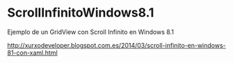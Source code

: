ScrollInfinitoWindows8.1
========================

Ejemplo de un GridView con Scroll Infinito en Windows 8.1

http://xurxodeveloper.blogspot.com.es/2014/03/scroll-infinito-en-windows-81-con-xaml.html
